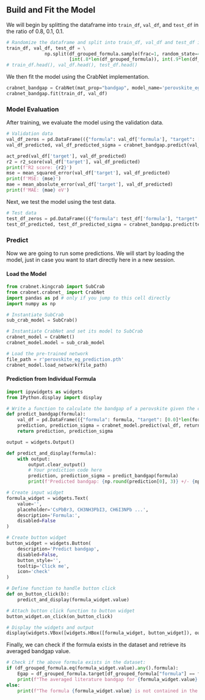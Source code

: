 ## Build and Fit the Model

We will begin by splitting the dataframe into `train_df`, `val_df`, and `test_df` in the ratio of 0.8, 0.1, 0.1.

```python
# Randomize the dataframe and split into train_df, val_df and test_df in the ratio of 0.8, 0.1, 0.1
train_df, val_df, test_df = \
              np.split(df_grouped_formula.sample(frac=1, random_state=42),
                       [int(.8*len(df_grouped_formula)), int(.9*len(df_grouped_formula))])
# train_df.head(), val_df.head(), test_df.head()
```

We then fit the model using the CrabNet implementation.

```python
crabnet_bandgap = CrabNet(mat_prop="bandgap", model_name='perovskite_eg_prediction', elem_prop='mat2vec', learningcurve=True)
crabnet_bandgap.fit(train_df, val_df)
```

### Model Evaluation
After training, we evaluate the model using the validation data.

```python
# Validation data
val_df_zeros = pd.DataFrame(({"formula": val_df['formula'], "target": [0.0]*len(val_df['formula'])}))
val_df_predicted, val_df_predicted_sigma = crabnet_bandgap.predict(val_df_zeros, return_uncertainty=True)

act_pred(val_df['target'], val_df_predicted)
r2 = r2_score(val_df['target'], val_df_predicted)
print(f'R2 score: {r2}')
mse = mean_squared_error(val_df['target'], val_df_predicted)
print(f'MSE: {mse}')
mae = mean_absolute_error(val_df['target'], val_df_predicted)
print(f'MAE: {mae} eV')
```

Next, we test the model using the test data.

```python
# Test data
test_df_zeros = pd.DataFrame(({"formula": test_df['formula'], "target": [0.0]*len(test_df['formula'])}))
test_df_predicted, test_df_predicted_sigma = crabnet_bandgap.predict(test_df_zeros, return_uncertainty=True)
```

### Predict

Now we are going to run some predictions. We will start by loading the model, just in case you want to start directly here in a new session.

#### Load the Model

```python
from crabnet.kingcrab import SubCrab
from crabnet.crabnet_ import CrabNet
import pandas as pd # only if you jump to this cell directly
import numpy as np

# Instantiate SubCrab
sub_crab_model = SubCrab()

# Instantiate CrabNet and set its model to SubCrab
crabnet_model = CrabNet()
crabnet_model.model = sub_crab_model

# Load the pre-trained network
file_path = r'perovskite_eg_prediction.pth'
crabnet_model.load_network(file_path)
```

#### Prediction from Individual Formula

```python
import ipywidgets as widgets
from IPython.display import display

# Write a function to calculate the bandgap of a perovskite given the composition
def predict_bandgap(formula):
    val_df = pd.DataFrame(({"formula": formula, "target": [0.0]*len(formula)}))
    prediction, prediction_sigma = crabnet_model.predict(val_df, return_uncertainty=True)
    return prediction, prediction_sigma

output = widgets.Output()

def predict_and_display(formula):
    with output:
        output.clear_output()
        # Your prediction code here
        prediction, prediction_sigma = predict_bandgap(formula)
        print(f'Predicted bandgap: {np.round(prediction[0], 3)} +/- {np.round(prediction_sigma[0],3)} eV')

# Create input widget
formula_widget = widgets.Text(
    value='',
    placeholder='CsPbBr3, CH3NH3PbI3, CH6I3NPb ...',
    description='Formula:',
    disabled=False
)

# Create button widget
button_widget = widgets.Button(
    description='Predict bandgap',
    disabled=False,
    button_style='',
    tooltip='Click me',
    icon='check'
)

# Define function to handle button click
def on_button_click(b):
    predict_and_display(formula_widget.value)

# Attach button click function to button widget
button_widget.on_click(on_button_click)

# Display the widgets and output
display(widgets.VBox([widgets.HBox([formula_widget, button_widget]), output]))
```
Finally, we can check if the formula exists in the dataset and retrieve its averaged bandgap value.

```python
# Check if the above formula exists in the dataset:
if (df_grouped_formula.eq(formula_widget.value).any().formula):
    Egap = df_grouped_formula.target[df_grouped_formula["formula"] == formula_widget.value].tolist()[0]
    print(f"The averaged literature bandgap for {formula_widget.value} is {Egap:.3f} eV")
else:
    print(f"The formula {formula_widget.value} is not contained in the dataset")
```
